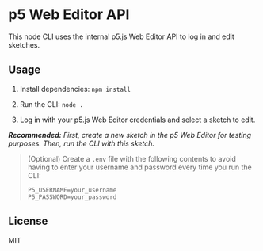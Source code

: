 # p5 Web Editor API

<!-- This README file has been partly generated by GitHub Copilot. -->

This node CLI uses the internal p5.js Web Editor API to log in and edit sketches.

## Usage

1. Install dependencies: `npm install`

2. Run the CLI: `node .`

3. Log in with your p5.js Web Editor credentials and select a sketch to edit.

_**Recommended:** First, create a new sketch in the p5 Web Editor for testing purposes. Then, run the CLI with this sketch._

> (Optional) Create a `.env` file with the following contents to avoid having to enter your username and password every time you run the CLI:
>
> ```env
> P5_USERNAME=your_username
> P5_PASSWORD=your_password
> ```

## License

MIT
